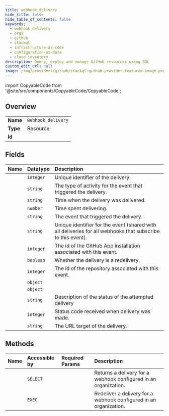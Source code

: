 ```yaml
---
title: webhook_delivery
hide_title: false
hide_table_of_contents: false
keywords:
  - webhook_delivery
  - orgs
  - github    
  - stackql
  - infrastructure-as-code
  - configuration-as-data
  - cloud inventory
description: Query, deploy and manage GitHub resources using SQL
custom_edit_url: null
image: /img/providers/github/stackql-github-provider-featured-image.png
---
```


import CopyableCode from '@site/src/components/CopyableCode/CopyableCode';




## Overview
<table><tbody>
<tr><td><b>Name</b></td><td><code>webhook_delivery</code></td></tr>
<tr><td><b>Type</b></td><td>Resource</td></tr>
<tr><td><b>Id</b></td><td><CopyableCode code="github.orgs.webhook_delivery" /></td></tr>
</tbody></table>

## Fields
| Name | Datatype | Description |
|:-----|:---------|:------------|
| <CopyableCode code="id" /> | `integer` | Unique identifier of the delivery. |
| <CopyableCode code="action" /> | `string` | The type of activity for the event that triggered the delivery. |
| <CopyableCode code="delivered_at" /> | `string` | Time when the delivery was delivered. |
| <CopyableCode code="duration" /> | `number` | Time spent delivering. |
| <CopyableCode code="event" /> | `string` | The event that triggered the delivery. |
| <CopyableCode code="guid" /> | `string` | Unique identifier for the event (shared with all deliveries for all webhooks that subscribe to this event). |
| <CopyableCode code="installation_id" /> | `integer` | The id of the GitHub App installation associated with this event. |
| <CopyableCode code="redelivery" /> | `boolean` | Whether the delivery is a redelivery. |
| <CopyableCode code="repository_id" /> | `integer` | The id of the repository associated with this event. |
| <CopyableCode code="request" /> | `object` |  |
| <CopyableCode code="response" /> | `object` |  |
| <CopyableCode code="status" /> | `string` | Description of the status of the attempted delivery |
| <CopyableCode code="status_code" /> | `integer` | Status code received when delivery was made. |
| <CopyableCode code="url" /> | `string` | The URL target of the delivery. |
## Methods
| Name | Accessible by | Required Params | Description |
|:-----|:--------------|:----------------|:------------|
| <CopyableCode code="get_webhook_delivery" /> | `SELECT` | <CopyableCode code="delivery_id, hook_id, org" /> | Returns a delivery for a webhook configured in an organization. |
| <CopyableCode code="redeliver_webhook_delivery" /> | `EXEC` | <CopyableCode code="delivery_id, hook_id, org" /> | Redeliver a delivery for a webhook configured in an organization. |
